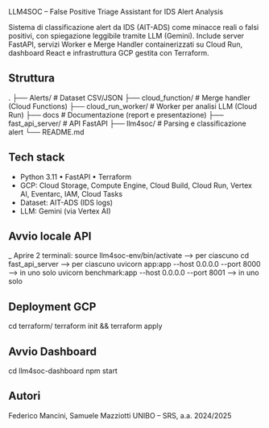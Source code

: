 LLM4SOC – False Positive Triage Assistant for IDS Alert Analysis

Sistema di classificazione alert da IDS (AIT-ADS) come minacce reali o falsi positivi, con spiegazione leggibile tramite LLM (Gemini). Include server FastAPI, servizi Worker e Merge Handler containerizzati su Cloud Run, dashboard React e infrastruttura GCP gestita con Terraform.

## Struttura
.
├── Alerts/                # Dataset CSV/JSON
├── cloud_function/        # Merge handler (Cloud Functions)
├── cloud_run_worker/      # Worker per analisi LLM (Cloud Run)
├── docs                   # Documentazione (report e presentazione)
├── fast_api_server/       # API FastAPI
├── llm4soc/               # Parsing e classificazione alert
└── README.md

## Tech stack
* Python 3.11 • FastAPI • Terraform
* GCP: Cloud Storage, Compute Engine, Cloud Build, Cloud Run, Vertex AI, Eventarc, IAM, Cloud Tasks
* Dataset: AIT-ADS (IDS logs)
* LLM: Gemini (via Vertex AI)

## Avvio locale API
_ Aprire 2 terminali:
  source llm4soc-env/bin/activate --> per ciascuno
  cd fast_api_server --> per ciascuno
  uvicorn app:app --host 0.0.0.0 --port 8000 --> in uno solo
  uvicorn benchmark:app --host 0.0.0.0 --port 8001 --> in uno solo

## Deployment GCP
cd terraform/
terraform init && terraform apply

## Avvio Dashboard
cd llm4soc-dashboard
npm start

## Autori
Federico Mancini, Samuele Mazziotti
UNIBO – SRS, a.a. 2024/2025
